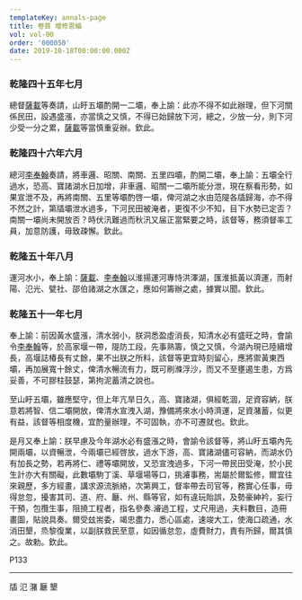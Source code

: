 ```yaml
---
templateKey: annals-page
title: 卷首 增修恩綸
vol: vol-00
order: '000050'
date: 2019-10-18T00:00:00.000Z
---
```


### 乾隆四十五年七月

總督<u>薩載</u>等奏請，山盱五壩酌開一二壩，奉上諭：此亦不得不如此辦理，但下河關係民田，設遇盛漲，亦當慎之又慎，不得已始歸放下河，總之，少放一分，則下河少受一分之累，<u>薩載</u>等當慎重妥辦。欽此。

### 乾隆四十六年六月

總河<u>李奉翰</u>奏請，將車邏、昭關、南關、五里四壩，酌開二壩，奉上諭：五壩全行過水，恐高、寶諸湖水日加增，非車邏、昭關一二壩所能分泄，現在察看形勢，如果宣泄不及，再將南關、五里等壩酌啓一壩，俾河湖之水由范隄各牐歸海，亦不得不然之計，第牐壩泄水過多，下河民田被淹者，更復不少不知，目下水勢已定否？南關一壩尚未開放否？時伏汛難過而秋汛又届正當緊要之時，該督等，務須督率工員，加意防護，毋致疎懈。欽此。

### 乾隆五十年八月

運河水小，奉上諭：<u>薩載</u>、<u>李奉翰</u>以淮揚運河專恃洪澤湖，匯淮抵黃以濟運，而射陽、氾光、甓社、邵伯諸湖之水匯之，應如何籌辦之處，據實以聞。欽此。

### 乾隆五十一年七月

奉上諭：前因黃水盛漲，清水弱小，朕洞悉盈虛消長，知清水必有盛旺之時，會諭令<u>李奉翰</u>等，於高家堰一帶，隄防工段，先事熟籌，慎之又慎，今湖內現已陸續增長，高堰誌椿長有丈餘，果不出朕之所料，該督等更宜時刻留心，應將禦黃東西壩，再加展寬十餘丈，俾清水暢流有力，既可刷滌浮沙，而又不至壅遏生患，方爲妥善，不可膠柱鼓瑟，第拘泥蓄清之說也。

至山盱五壩，雖應堅守，但上年亢旱日久，高、寶諸湖，俱經乾涸，足資容納，朕意若將智、信二壩開放，俾清水宣洩入湖，豫備將來水小時濟運，足資潴蓄，似更有益，該督等相度機，宜酌量辦理，不可固執，亦不可遷就也。欽此。

是月又奉上諭：朕早慮及今年湖水必有盛漲之時，會諭令該督等，將山盱五壩內先開兩壩，以資暢泄，今兩壩已經啓放，過水下游，高、寶諸湖儘可容納，而湖水仍有加長之勢，若再將仁、禮等壩開放，又恐宣洩過多，下河一帶民田受淹，於小民生計亦大有關礙，此數壩駒丁溪、草堰場等口，挑𤀹事務，耑屬於爾監修，爾宜往來親歷，多方經畫，講求源流脈絡，次第興工，督率帶去司官等，務實心任事，毋得怠忽，擾害其司、道、府、㕔、州、縣等官，如有違玩貽誤，及勢豪紳衿，妄行干預，包攬生事，阻撓工程者，指名參奏.𤀹過工程，丈尺用過，夫料數目，造冊畫圖，貼說具奏。爾受玆耑委，竭忠盡力，悉心區處，速竣大工，使海口疏通，水消田墾，烝黎復業，以副朕救民至意，如因循怠忽，虛費財力，責有所歸，爾其慎之。故勅。欽此。

P133

---

牐 氾 潴 㕔 墾